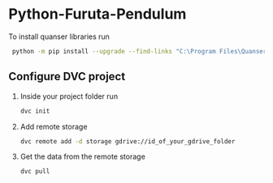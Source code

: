 # Python-Furuta-Pendulum

To install quanser libraries run
```bash
 python -m pip install --upgrade --find-links "C:\Program Files\Quanser\QUARC\python" "C:\Program Files\Quanser\QUARC\python\quanser_api-2021.12.3-py2.py3-none-any.whl"
```

## Configure DVC project

1. Inside your project folder run
    ```bash
    dvc init
    ```
2. Add remote storage
    ```bash
    dvc remote add -d storage gdrive://id_of_your_gdrive_folder
    ```
3. Get the data from the remote storage
    ```bash
    dvc pull
    ```

